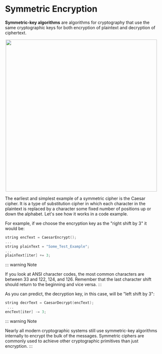 # Symmetric Encryption

**Symmetric-key algorithms** are algorithms for cryptography that use the same cryptographic keys for both encryption of plaintext and decryption of ciphertext.

<center>
    <img src = "https://blog.emsisoft.com/wp-content/uploads/2017/06/symmetric_encryption_graphic_en-730x409.png" width="500">
</center>

The earliest and simplest example of a symmetric cipher is the Caesar cipher. It is a type of substitution cipher in which each character in the plaintext is replaced by a character some fixed number of positions up or down the alphabet. Let's see how it works in a code example.

For example, if we choose the encryption key as the "right shift by 3" it would be:

```cpp
string encText = CaesarEncrypt(); 
...
string plainText = "Some_Test_Example";
...
plainText[iter] += 3;
```

::: warning Note

If you look at ANSI character codes, the most common characters are between 33 and 122, 124, and 126. Remember that the last character shift should return to the beginning and vice versa.
:::

As you can predict, the decryption key, in this case, will be "left shift by 3":
```cpp
string decrText = CaesarDecrypt(encText);
 ...
encText[iter] -= 3;
```

::: warning Note 

Nearly all modern cryptographic systems still use symmetric-key algorithms internally to encrypt the bulk of the messages. Symmetric ciphers are commonly used to achieve other cryptographic primitives than just encryption.
:::